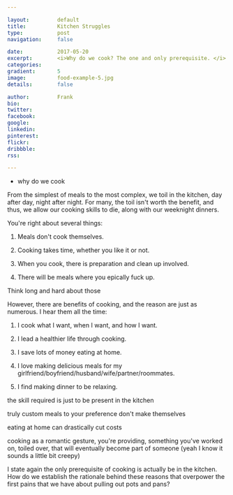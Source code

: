 ```yaml
---

layout:         default
title:          Kitchen Struggles
type:           post
navigation:     false

date:           2017-05-20
excerpt:        <i>Why do we cook? The one and only prerequisite. </i>
categories:     
gradient:       5
image:          food-example-5.jpg
details:        false

author:         Frank
bio:            
twitter:        
facebook:       
google:         
linkedin:       
pinterest:      
flickr:         
dribbble:       
rss:    

---
```


- why do we cook

From the simplest of meals to the most complex, we toil in the kitchen, day after day, night after night. For many, the toil isn't worth the benefit, and thus, we allow our cooking skills to die, along with our weeknight dinners. 

You're right about several things:

1. Meals don't cook themselves.

2. Cooking takes time, whether you like it or not.

3. When you cook, there is preparation and clean up involved. 

4. There will be meals where you epically fuck up.

Think long and hard about those 

However, there are benefits of cooking, and the reason are just as numerous. I hear them all the time:

1. I cook what I want, when I want, and how I want.

2. I lead a healthier life through cooking.

3. I save lots of money eating at home.

4. I love making delicious meals for my girlfriend/boyfriend/husband/wife/partner/roommates.

5. I find making dinner to be relaxing.


the skill required is just to be present in the kitchen

truly custom meals to your preference don't make themselves

eating at home can drastically cut costs

cooking as a romantic gesture, you're providing, something you've worked on, toiled over, that will eventually become part of someone (yeah I know it sounds a little bit creepy)

I state again the only prerequisite of cooking is actually be in the kitchen. How do we establish the rationale behind these reasons that overpower the first pains that we have about pulling out pots and pans? 


